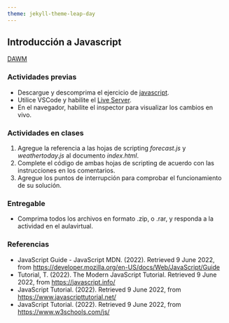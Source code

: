 ```yaml
---
theme: jekyll-theme-leap-day
---
```


## Introducción a Javascript

[DAWM](/DAWM/)

### Actividades previas

* Descargue y descomprima el ejercicio de [javascript](/DAWM/ejercicios/javascript.zip). 
* Utilice VSCode y habilite el [Live Server](https://www.geeksforgeeks.org/how-to-enable-live-server-on-visual-studio-code/).
* En el navegador, habilite el inspector para visualizar los cambios en vivo.

### Actividades en clases

1. Agregue la referencia a las hojas de scripting _forecast.js_ y _weathertoday.js_ al documento _index.html_.
2. Complete el código de ambas hojas de scripting de acuerdo con las instrucciones en los comentarios.
3. Agregue los puntos de interrupción para comprobar el funcionamiento de su solución.

### Entregable

* Comprima todos los archivos en formato .zip, o .rar, y responda a la actividad en el aulavirtual.

### Referencias

* JavaScript Guide - JavaScript MDN. (2022). Retrieved 9 June 2022, from https://developer.mozilla.org/en-US/docs/Web/JavaScript/Guide
* Tutorial, T. (2022). The Modern JavaScript Tutorial. Retrieved 9 June 2022, from https://javascript.info/ 
* JavaScript Tutorial. (2022). Retrieved 9 June 2022, from https://www.javascripttutorial.net/
* JavaScript Tutorial. (2022). Retrieved 9 June 2022, from https://www.w3schools.com/js/